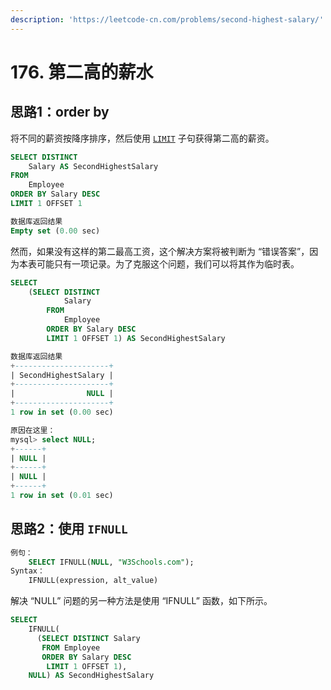 ```yaml
---
description: 'https://leetcode-cn.com/problems/second-highest-salary/'
---
```


# 176. 第二高的薪水

## 思路1：order by

 将不同的薪资按降序排序，然后使用 [`LIMIT`](https://dev.mysql.com/doc/refman/5.7/en/select.html) 子句获得第二高的薪资。

```sql
SELECT DISTINCT
    Salary AS SecondHighestSalary
FROM
    Employee
ORDER BY Salary DESC
LIMIT 1 OFFSET 1

数据库返回结果
Empty set (0.00 sec)
```

然而，如果没有这样的第二最高工资，这个解决方案将被判断为 “错误答案”，因为本表可能只有一项记录。为了克服这个问题，我们可以将其作为临时表。

```sql
SELECT
    (SELECT DISTINCT
            Salary
        FROM
            Employee
        ORDER BY Salary DESC
        LIMIT 1 OFFSET 1) AS SecondHighestSalary

数据库返回结果
+---------------------+
| SecondHighestSalary |
+---------------------+
|                NULL |
+---------------------+
1 row in set (0.00 sec)

原因在这里：
mysql> select NULL;
+------+
| NULL |
+------+
| NULL |
+------+
1 row in set (0.01 sec)


```

## 思路2：**使用 `IFNULL`**

```sql
例句：
    SELECT IFNULL(NULL, "W3Schools.com");
Syntax：
    IFNULL(expression, alt_value)
```

解决 “NULL” 问题的另一种方法是使用 “IFNULL” 函数，如下所示。

```sql
SELECT
    IFNULL(
      (SELECT DISTINCT Salary
       FROM Employee
       ORDER BY Salary DESC
        LIMIT 1 OFFSET 1),
    NULL) AS SecondHighestSalary
```

